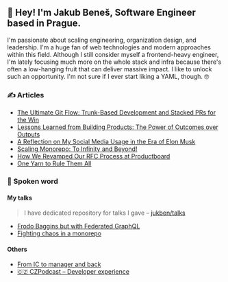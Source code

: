 ## 👋 Hey! I'm Jakub Beneš, Software Engineer based in Prague.

I'm passionate about scaling engineering, organization design, and leadership. I'm a huge fan of web technologies and modern approaches within this field. Although I still consider myself a frontend-heavy engineer, I'm lately focusing much more on the whole stack and infra because there's often a low-hanging fruit that can deliver massive impact. I like to unlock such an opportunity. I'm not sure if I ever start liking a YAML, though. 🤓

### ✍️ Articles
<!-- last–articles/start --> 
- [The Ultimate Git Flow: Trunk-Based Development and Stacked PRs for the Win](https://jukben.codes/the-ultimate-git-flow-trunk-based-development-and-stacked-prs-for-the-win)
- [Lessons Learned from Building Products: The Power of Outcomes over Outputs](https://jukben.codes/lessons-learned-from-building-products-the-power-of-outcomes-over-outputs)
- [A Reflection on My Social Media Usage in the Era of Elon Musk](https://jukben.codes/a-reflection-on-my-social-media-usage-in-the-era-of-elon-musk)
- [Scaling Monorepo: To Infinity and Beyond!](https://jukben.codes/scaling-monorepo-to-infinity-and-beyond)
- [How We Revamped Our RFC Process at Productboard](https://jukben.codes/how-we-revamped-our-rfc-process-at-productboard)
- [One Yarn to Rule Them All](https://jukben.codes/one-yarn-to-rule-them-all)
<!-- last–articles/end --> 

### 🎤 Spoken word

#### My talks
> I have dedicated repository for talks I gave – [jukben/talks](https://github.com/jukben/talks)

- [Frodo Baggins but with Federated GraphQL](https://www.youtube.com/watch?v=2pNw4dKxFrk)
- [Fighting chaos in a monorepo](https://www.youtube.com/watch?v=qjcwXQCxQb4)

#### Others
- [From IC to manager and back](https://www.youtube.com/watch?v=RGyCmnO7iUk)
- [🇨🇿 CZPodcast – Developer experience](https://open.spotify.com/episode/1se7TC0Ck8cNSHwarhE05r?si=8f5a5c5179104bf5)

